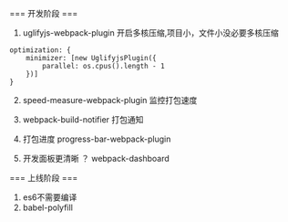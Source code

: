 === 开发阶段 ===
1. uglifyjs-webpack-plugin
开启多核压缩,项目小，文件小没必要多核压缩

```
optimization: {
    minimizer: [new UglifyjsPlugin({
        parallel: os.cpus().length - 1
    })]
}
```


2. speed-measure-webpack-plugin
监控打包速度

3. webpack-build-notifier
打包通知

4. 打包进度
progress-bar-webpack-plugin

5. 开发面板更清晰 ？ 
 webpack-dashboard
 
=== 上线阶段 ===
1. es6不需要编译
2. babel-polyfill